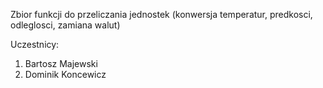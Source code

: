 Zbior funkcji do przeliczania jednostek (konwersja temperatur, predkosci, odleglosci, zamiana walut)

Uczestnicy:
1. Bartosz Majewski
2. Dominik Koncewicz


